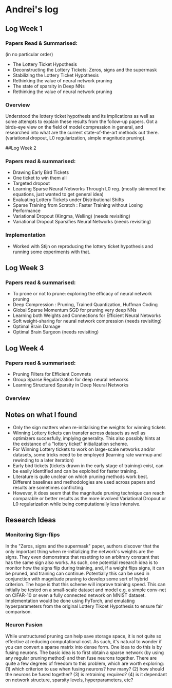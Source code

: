 # Andrei's log
## Log Week 1
### Papers Read & Summarised:
(in no particular order)

- The Lottery Ticket Hypothesis
- Deconstructing the Lottery Tickets: Zeros, signs and the supermask
- Stabilizing the Lottery Ticket Hypothesis
- Rethinking the value of neural network pruning
- The state of sparsity in Deep NNs
- Rethinking the value of neural network pruning
### Overview
Understood the lottery ticket hypothesis and its implications as well as some attempts to explain these results from the follow-up papers. Got a birds-eye view on the field of model compression in general, and researched into what are the current state-of-the-art methods out there. (variational dropout, L0 regularization, simple magnitude pruning). 

##Log Week 2

### Papers read & summarised:
- Drawing Early Bird Tickets
- One ticket to win them all
- Targeted dropout
- Learning Sparse Neural Networks Through L0 reg. (mostly skimmed the equations, just wanted to get general idea)
- Evaluating Lottery Tickets under Distributional Shifts
- Sparse Training from Scratch : Faster Training without Losing Performance
- Variational Dropout (Kingma, Welling) (needs revisiting)
- Variational Dropout Sparsifies Neural Networks (needs revisiting)

### Implementation
- Worked with Stijn on reproducing the lottery ticket hypothesis and running some experiments with that.

## Log Week 3

### Papers read & summarised:
- To prone or not to prune: exploring the efficacy of neural network pruning
- Deep Compression : Pruning, Trained Quantization, Huffman Coding
- Global Sparse Momentum SGD for pruning very deep NNs
- Learning both Weights and Connections for Efficient Neural Networks
- Soft weight-sharing for neural network compression (needs revisiting)
- Optimal Brain Damage
- Optimal Brain Surgeon (needs revisiting)

## Log Week 4

### Papers read & summarised:
- Pruning Filters for Efficient Convnets
- Group Sparse Regularization for deep neural networks
- Learning Structured Sparsity in Deep Neural Networks
### Overview
## Notes on what I found
- Only the sign matters when re-initialising the weights for winning tickets
- Winning Lottery tickets can transfer across datasets as well as optimizers succesfully, implying generality. This also possibly hints at the existance of a "lottery ticket" initialization scheme.
- For Winning Lottery tickets to work on large-scale networks and/or datasets, some tricks need to be employed (learning rate warmup and rewinding to a later iteration)
- Early bird tickets (tickets drawn in the early stage of training) exist, can be easily identified and can be exploited for faster training.
- Literature is quite unclear on which pruning methods work best. Different baselines and methodologies are used across papers and results are sometimes conflicting. 
- However, it does seem that the magnitude pruning technique can reach comparable or better results as the more involved Variational Dropout or L0 regularization while being computationally less intensive. 

## Research Ideas
### Monitoring Sign-flips
In the "Zeros, signs and the supermask" paper, authors discover that the only important thing when re-initializing the network's weights are the signs. They even demonstrate that resetting to an arbitrary constant that has the same sign also works. 
As such, one potential research idea is to monitor how the signs flip during training, and, if a weight flips signs, it can be pruned, and training can continue. Potentially this can be used in conjunction with magnitude pruning to develop some sort of hybrid criterion. The hope is that this scheme will improve training speed.
This can initially be tested on a small-scale dataset and model e.g. a simple conv-net on CIFAR-10 or even a fully connected network on MNIST dataset. Implementation would be done using PyTorch, and emulating hyperparameters from the original Lottery Tikcet Hypothesis to ensure fair comparison.

### Neuron Fusion
While unstructured pruning can help save storage space, it is not quite so effective at reducing computational cost. As such, it's natural to wonder if you can convert a sparse matrix into dense form. One idea to do this is by fusing neurons. The basic idea is to first obtain a sparse network (by using any regular pruning method) and then fuse neurons together. There are quite a few degrees of freedom to this problem, which are worth exploring: (1) which criterion to use when fusing neurons? how many? (2) how should the neurons be fused together? (3) is retraining required? (4) is it dependant on network structure, sparsity levels, hyperparameters, etc?